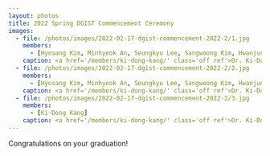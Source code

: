 ```yaml
---
layout: photos
title: 2022 Spring DGIST Commencement Ceremony
images:
  - file: /photos/images/2022-02-17-dgist-commencement-2022-2/1.jpg
    members:  
      - [Hyosang Kim, Minhyeok An, Seungkyu Lee, Sangwoong Kim, Hwanjun Lee, Seunghak Lee, Minho Kim, Minwoo Jang, Seongtae Bang, Ki-Dong Kang, Heesoo Kim, Hyungwon Park, Jungbo Kim, Seulki Kim, Yeji Jung]
    caption: <a href='/members/ki-dong-kang/' class='off ref'>Dr. Ki-Dong Kang</a> received his Ph.D. degree.
  - file: /photos/images/2022-02-17-dgist-commencement-2022-2/2.jpg
    members:  
      - [Hyosang Kim, Minhyeok An, Seungkyu Lee, Sangwoong Kim, Hwanjun Lee, Seunghak Lee, Minho Kim, Minwoo Jang, Seongtae Bang, Ki-Dong Kang, Heesoo Kim, Hyungwon Park, Jungbo Kim, Seulki Kim, Yeji Jung]
    caption: <a href='/members/ki-dong-kang/' class='off ref'>Dr. Ki-Dong Kang</a> received his Ph.D. degree.
  - file: /photos/images/2022-02-17-dgist-commencement-2022-2/3.jpg
    members:  
      - [Ki-Dong Kang]
    caption: <a href='/members/ki-dong-kang/' class='off ref'>Dr. Ki-Dong Kang</a> received his Ph.D. degree.
---
```


Congratulations on your graduation!